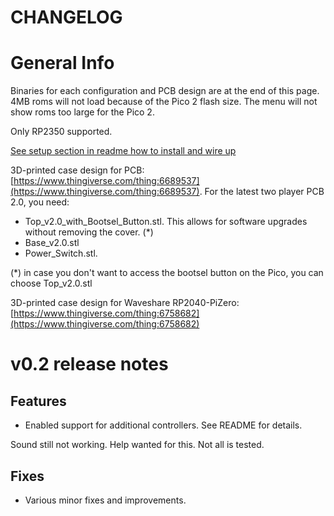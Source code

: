 # CHANGELOG

# General Info

Binaries for each configuration and PCB design are at the end of this page. 4MB roms will not load because of the Pico 2 flash size. The menu will not show roms too large for the Pico 2.

Only RP2350 supported.


[See setup section in readme how to install and wire up](https://github.com/fhoedemakers/pico-infonesPlus#pico-setup)

3D-printed case design for PCB: [https://www.thingiverse.com/thing:6689537](https://www.thingiverse.com/thing:6689537). 
For the latest two player PCB 2.0, you need:

- Top_v2.0_with_Bootsel_Button.stl. This allows for software upgrades without removing the cover. (*)
- Base_v2.0.stl
- Power_Switch.stl.

(*) in case you don't want to access the bootsel button on the Pico, you can choose Top_v2.0.stl

3D-printed case design for Waveshare RP2040-PiZero: [https://www.thingiverse.com/thing:6758682](https://www.thingiverse.com/thing:6758682)

# v0.2 release notes

## Features

- Enabled support for additional controllers. See README for details.

Sound still not working. Help wanted for this. Not all is tested.

## Fixes

- Various minor fixes and improvements.
